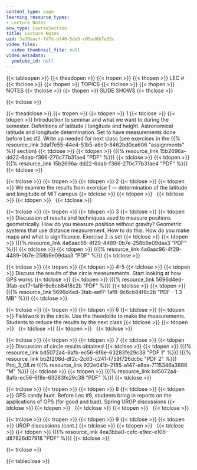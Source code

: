 ```yaml
---
content_type: page
learning_resource_types:
- Lecture Notes
ocw_type: CourseSection
title: Lecture Notes
uid: 3a30eacf-7d7e-bf40-5de5-c05ed6b7e35c
video_files:
  video_thumbnail_file: null
video_metadata:
  youtube_id: null
---
```


{{< tableopen >}}
{{< theadopen >}}
{{< tropen >}}
{{< thopen >}}
LEC #
{{< thclose >}}
{{< thopen >}}
TOPICS
{{< thclose >}}
{{< thopen >}}
NOTES
{{< thclose >}}
{{< thopen >}}
SLIDE SHOWS
{{< thclose >}}

{{< trclose >}}

{{< theadclose >}}
{{< tropen >}}
{{< tdopen >}}
1
{{< tdclose >}}
{{< tdopen >}}
Introduction to seminar and what we want to during the semester. Definitions of latitude / longitude and height. Astronomical latitude and longitude determination. Set to have measurements done before Lec #2. Write up needed for next class (see exercises in the {{% resource_link 3daf7e55-44e4-51b5-a6c0-8462bd0ca606 "assignments" %}} section)
{{< tdclose >}}
{{< tdopen >}}
({{% resource_link 15b2696a-dd22-6dab-f366-270c77b31ae4 "PDF" %}})
{{< tdclose >}}
{{< tdopen >}}
({{% resource_link 15b2696a-dd22-6dab-f366-270c77b31ae4 "PDF" %}})
{{< tdclose >}}

{{< trclose >}}
{{< tropen >}}
{{< tdopen >}}
2
{{< tdclose >}}
{{< tdopen >}}
We examine the results from exercise 1 — determination of the latitude and longitude of MIT campus
{{< tdclose >}}
{{< tdopen >}}
 
{{< tdclose >}}
{{< tdopen >}}
 
{{< tdclose >}}

{{< trclose >}}
{{< tropen >}}
{{< tdopen >}}
3
{{< tdclose >}}
{{< tdopen >}}
Discussion of results and techniques used to measure positions geometrically. How do you measure position without gravity? Geometric systems that use distance measurement. How to do this. How do you make maps and what is significance. Exercise 2 is set
{{< tdclose >}}
{{< tdopen >}}
({{% resource_link 4a6aac96-4f29-4489-0b7e-258b9e09daa3 "PDF" %}})
{{< tdclose >}}
{{< tdopen >}}
({{% resource_link 4a6aac96-4f29-4489-0b7e-258b9e09daa3 "PDF" %}})
{{< tdclose >}}

{{< trclose >}}
{{< tropen >}}
{{< tdopen >}}
4-5
{{< tdclose >}}
{{< tdopen >}}
Discuss the results of the circle measurements. Start looking at how GPS works
{{< tdclose >}}
{{< tdopen >}}
({{% resource_link 5696d4ed-3fab-eef7-1af8-9c6cb84f8c2b "PDF" %}})
{{< tdclose >}}
{{< tdopen >}}
({{% resource_link 5696d4ed-3fab-eef7-1af8-9c6cb84f8c2b "PDF - 1.3 MB" %}})
{{< tdclose >}}

{{< trclose >}}
{{< tropen >}}
{{< tdopen >}}
6
{{< tdclose >}}
{{< tdopen >}}
Fieldwork in the circle. Use the theodolite to make the measurements. Students to reduce the results by the next class
{{< tdclose >}}
{{< tdopen >}}
 
{{< tdclose >}}
{{< tdopen >}}
 
{{< tdclose >}}

{{< trclose >}}
{{< tropen >}}
{{< tdopen >}}
7
{{< tdclose >}}
{{< tdopen >}}
Discussion of circle results obtained
{{< tdclose >}}
{{< tdopen >}}
({{% resource_link bd5072a4-8afb-ec56-6f8e-63283fe29c38 "PDF 1" %}}) ({{% resource_link bb2f208d-df2c-2c63-c241-f759f726dc5c "PDF 2" %}}) Proj\_3\_08.m ({{% resource_link 922e041b-2185-a147-e8aa-7115346a3888 "M" %}})
{{< tdclose >}}
{{< tdopen >}}
({{% resource_link bd5072a4-8afb-ec56-6f8e-63283fe29c38 "PDF" %}})
{{< tdclose >}}

{{< trclose >}}
{{< tropen >}}
{{< tdopen >}}
8
{{< tdclose >}}
{{< tdopen >}}
GPS candy hunt. Before Lec #9, students bring in reports on the applications of GPS (for good and bad). Spring UROP discussions
{{< tdclose >}}
{{< tdopen >}}
 
{{< tdclose >}}
{{< tdopen >}}
 
{{< tdclose >}}

{{< trclose >}}
{{< tropen >}}
{{< tdopen >}}
9
{{< tdclose >}}
{{< tdopen >}}
UROP discussions (cont.)
{{< tdclose >}}
{{< tdopen >}}
 
{{< tdclose >}}
{{< tdopen >}}
({{% resource_link 4ea3bba0-cefc-e9ec-e106-d87826d07918 "PDF" %}})
{{< tdclose >}}

{{< trclose >}}

{{< tableclose >}}